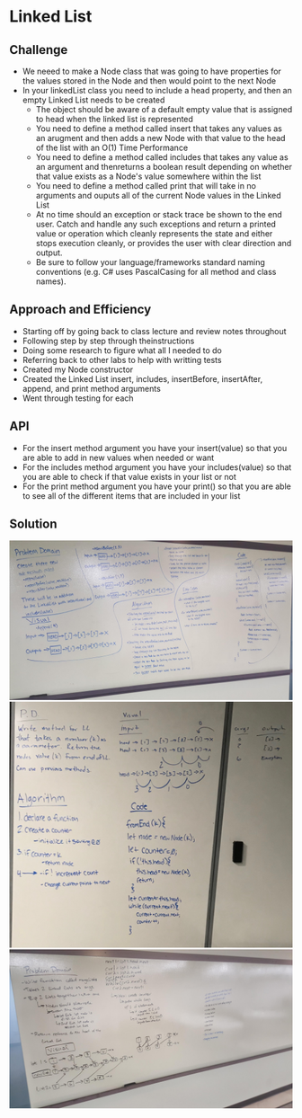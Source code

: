 # Linked List

## Challenge
*  We neeed to make a Node class that was going to have properties for the values stored in the Node and then would point to the next Node
* In your linkedList class you need to include a head property, and then an empty Linked List needs to be created 
    * The object should be aware of a default empty value that is assigned to head when the linked list is represented
    * You need to define a method called insert that takes any values as an arugment and then adds a new Node with that value to the head of the list with an O(1) Time Performance 
    * You need to define a method called includes that takes any value as an argument and thenreturns a boolean result depending on whether that value exists as a Node's value somewhere within the list 
    * You need to define a method called print that will take in no arguments and ouputs all of the current Node values in the Linked List 
  * At no time should an exception or stack trace be shown to the end user. Catch and handle any such exceptions and return a printed value or operation which cleanly represents the state and either stops execution cleanly, or provides the user with clear direction and output.
  * Be sure to follow your language/frameworks standard naming conventions (e.g. C# uses PascalCasing for all method and class names).

## Approach and Efficiency
* Starting off by going back to class lecture and review notes throughout 
* Following step by step through theinstructions
* Doing some research to figure what all I needed to do 
* Referring back to other labs to help with writting tests
* Created my Node constructor 
* Created the Linked List insert, includes, insertBefore, insertAfter, append, and print method arguments 
* Went through testing for each 

## API
* For the insert method argument you have your insert(value) so that you are able to add in new values when needed or want
* For the includes method argument you have your includes(value) so that you are able to check if that value exists in your list or not
* For the print method argument you have your print() so that you are able to see all of the different items that are included in your list

## Solution
![Whiteboard Image for additional methods for linkedlist](./assets/linkedList.jpg)
![Whiteboard Image for additional methods for linkedlist](./assets/linkedListEndK.jpg)
![Whiteboard Image for additional methods for linkedlist](./assets/linkedListMerged.jpg)

